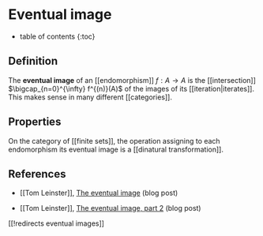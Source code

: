 # Eventual image

* table of contents
{:toc}

## Definition

The **eventual image** of an [[endomorphism]] $f:A\to A$ is the [[intersection]] $\bigcap_{n=0}^{\infty} f^{(n)}(A)$ of the images of its [[iteration|iterates]].  This makes sense in many different [[categories]].

## Properties

On the category of [[finite sets]], the operation assigning to each endomorphism its eventual image is a [[dinatural transformation]].

## References

* [[Tom Leinster]], [The eventual image](https://golem.ph.utexas.edu/category/2011/12/the_eventual_image.html) (blog post)

* [[Tom Leinster]], [The eventual image, part 2](https://golem.ph.utexas.edu/category/2011/12/the_eventual_image_part_2.html) (blog post)

[[!redirects eventual images]]
